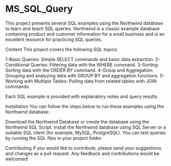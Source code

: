 # MS_SQL_Query

This project presents several SQL examples using the Northwind database to learn and teach SQL queries. Northwind is a classic example database containing product and customer information for a small business and is an excellent resource for practicing SQL queries.

Content
This project covers the following SQL topics:

1-Basic Queries: Simple SELECT commands and basic data extraction.
2-Conditional Queries: Filtering data with the WHERE command.
3-Sorting: Sorting data with the ORDER BY command.
4-Group and Aggregation: Grouping and analyzing data with GROUP BY and aggregation functions.
5-Working with Multiple Tables: Pulling data from related tables with JOIN commands.

Each SQL example is provided with explanatory notes and query results.


Installation
You can follow the steps below to run these examples using the Northwind database:

Download the Northwind Database or create the database using the Northwind SQL Script.
Install the Northwind database using SQL Server or a suitable SQL client (for example, MySQL, PostgreSQL).
You can test queries by running the SQL files in your project folder.


Contributing
If you would like to contribute, please send your suggestions and changes as a pull request. Any feedback and contributions would be welcomed!

